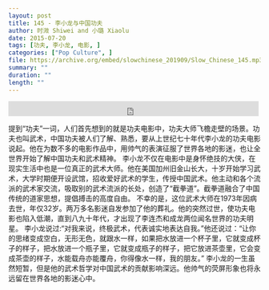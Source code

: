 ```yaml
---
layout: post
title: 145 - 李小龙与中国功夫
author: 时溦 Shiwei and 小璐 Xiaolu
date: 2015-07-20
tags: [功夫, 李小龙, 电影, ]
categories: ["Pop Culture", ]
file: https://archive.org/embed/slowchinese_201909/Slow_Chinese_145.mp3
summary: ""
duration: ""
length: ""
---
```


<iframe src="https://archive.org/embed/slowchinese_201909/Slow_Chinese_145.mp3" width="500" height="30" frameborder="0" webkitallowfullscreen="true" mozallowfullscreen="true" allowfullscreen></iframe>

提到“功夫”一词，人们首先想到的就是功夫电影中，功夫大师飞檐走壁的场景。功夫也叫武术，中国功夫被人们了解、熟悉，要从上世纪七十年代李小龙的功夫电影说起。他在为数不多的电影作品中，用帅气的表演征服了世界各地的影迷，也让全世界开始了解中国功夫和武术精神。
李小龙不仅在电影中是身怀绝技的大侠，在现实生活中也是一位真正的武术大师。他在美国加州旧金山长大，十岁开始学习武术，大学时期便开设武馆，招收爱好武术的学生，传授中国武术。他主动和各个流派的武术家交流，吸取别的武术流派的长处，创造了“截拳道”。截拳道融合了中国传统的道家思想，提倡搏击的高度自由。
不幸的是，这位武术大师在1973年因病去世，年仅32岁。两万多名影迷自发参加了他的葬礼。他的突然过世，使功夫电影也陷入低潮，直到八九十年代，才出现了李连杰和成龙两位闻名世界的功夫明星。
李小龙说过:“对我来说，终极武术，代表诚实地表达自我。”他还说过：“让你的思绪变成空白，无形无色，就跟水一样，如果把水放进一个杯子里，它就变成杯子的样子，把水放进一个瓶子里，它就变成瓶子的样子，把它放进茶壶里，它会变成茶壶的样子，水能载舟亦能覆舟，你得像水一样，我的朋友。”
李小龙的一生虽然短暂，但是他的武术哲学对中国武术的贡献影响深远。他帅气的荧屏形象也将永远留在世界各地的影迷心中。
